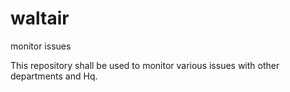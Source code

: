 # waltair
monitor issues

This repository shall be used to monitor various issues with other departments and Hq.
